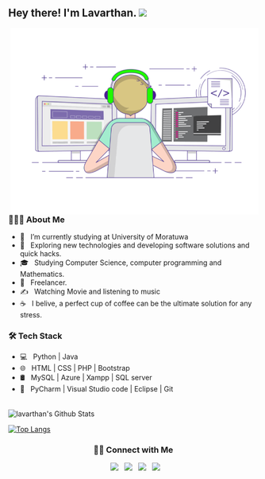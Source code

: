 <h2> Hey there! I'm Lavarthan. <img src="https://github.com/souvikguria98/souvikguria98/blob/master/Hi.gif" width="25"></h2>
<img align="right" alt="GIF" src="https://raw.githubusercontent.com/devSouvik/devSouvik/master/gif3.gif" width="500"/>


<h3> 👨🏻‍💻 About Me </h3>

- 🔭 &nbsp; I’m currently studying at University of Moratuwa
- 🤔 &nbsp; Exploring new technologies and developing software solutions and quick hacks.
- 🎓 &nbsp; Studying Computer Science, computer programming and Mathematics.
- 💼 &nbsp; Freelancer.
- ✍️ &nbsp; Watching Movie and listening to music
- ☕ &nbsp; I belive, a perfect cup of coffee can be the ultimate solution for any stress. 

<h3>🛠 Tech Stack</h3>

- 💻 &nbsp; Python | Java 
- 🌐 &nbsp; HTML | CSS | PHP | Bootstrap 
- 🛢 &nbsp; MySQL | Azure | Xampp | SQL server
- 🔧 &nbsp; PyCharm | Visual Studio code | Eclipse | Git


<br>

<img align="center" src="https://github-readme-stats.vercel.app/api?username=lavarthan&include_all_commits=true&count_private=true&show_icons=true&line_height=20&title_color=7A7ADB&icon_color=2234AE&text_color=D3D3D3&bg_color=0,000000,130F40" alt="lavarthan's Github Stats">

</br>

[![Top Langs](https://github-readme-stats.vercel.app/api/top-langs/?username=lavarthan&layout=compact&text_color=daf7dc&bg_color=151515)](https://github.com/lavarthan/github-readme-stats)


<h3 align="center"> 🤝🏻 Connect with Me </h3>

<p align="center">
&nbsp; <a href="https://twitter.com/lavarthan12" target="_blank" rel="noopener noreferrer"><img src="https://img.icons8.com/plasticine/100/000000/twitter.png" width="50" /></a>  
&nbsp; <a href="https://www.instagram.com/lavarthan/" target="_blank" rel="noopener noreferrer"><img src="https://img.icons8.com/plasticine/100/000000/instagram-new.png" width="50" /></a>  
&nbsp; <a href="https://www.linkedin.com/in/lavarthan-selvaratnam-43004a167/" target="_blank" rel="noopener noreferrer"><img src="https://img.icons8.com/plasticine/100/000000/linkedin.png" width="50" /></a>
&nbsp; <a href="lavarthan97@gmail.com" target="_blank" rel="noopener noreferrer"><img src="https://img.icons8.com/plasticine/100/000000/gmail.png"  width="50" /></a>
</p>

